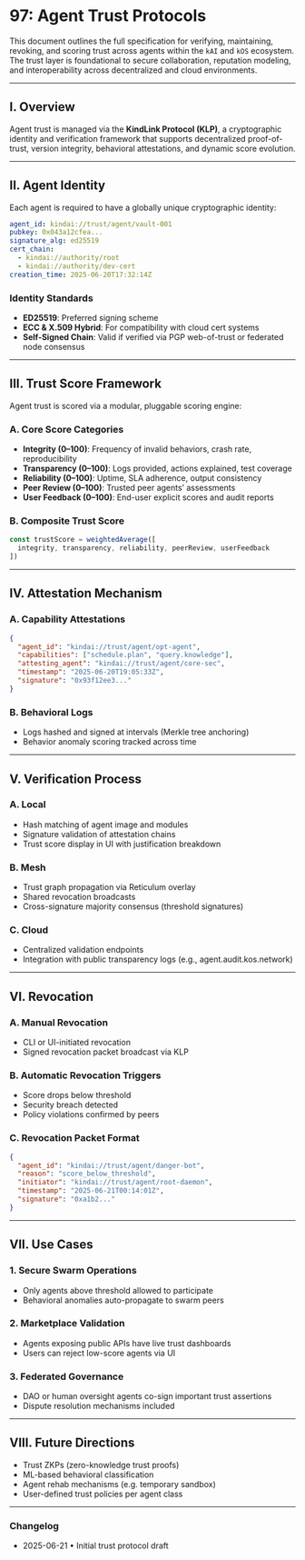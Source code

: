 # 97: Agent Trust Protocols

This document outlines the full specification for verifying, maintaining, revoking, and scoring trust across agents within the `kAI` and `kOS` ecosystem. The trust layer is foundational to secure collaboration, reputation modeling, and interoperability across decentralized and cloud environments.

---

## I. Overview

Agent trust is managed via the **KindLink Protocol (KLP)**, a cryptographic identity and verification framework that supports decentralized proof-of-trust, version integrity, behavioral attestations, and dynamic score evolution.

---

## II. Agent Identity

Each agent is required to have a globally unique cryptographic identity:

```yaml
agent_id: kindai://trust/agent/vault-001
pubkey: 0x043a12cfea...
signature_alg: ed25519
cert_chain:
  - kindai://authority/root
  - kindai://authority/dev-cert
creation_time: 2025-06-20T17:32:14Z
```

### Identity Standards

- **ED25519**: Preferred signing scheme
- **ECC & X.509 Hybrid**: For compatibility with cloud cert systems
- **Self-Signed Chain**: Valid if verified via PGP web-of-trust or federated node consensus

---

## III. Trust Score Framework

Agent trust is scored via a modular, pluggable scoring engine:

### A. Core Score Categories

- **Integrity (0–100)**: Frequency of invalid behaviors, crash rate, reproducibility
- **Transparency (0–100)**: Logs provided, actions explained, test coverage
- **Reliability (0–100)**: Uptime, SLA adherence, output consistency
- **Peer Review (0–100)**: Trusted peer agents’ assessments
- **User Feedback (0–100)**: End-user explicit scores and audit reports

### B. Composite Trust Score

```ts
const trustScore = weightedAverage([
  integrity, transparency, reliability, peerReview, userFeedback
])
```

---

## IV. Attestation Mechanism

### A. Capability Attestations

```json
{
  "agent_id": "kindai://trust/agent/opt-agent",
  "capabilities": ["schedule.plan", "query.knowledge"],
  "attesting_agent": "kindai://trust/agent/core-sec",
  "timestamp": "2025-06-20T19:05:33Z",
  "signature": "0x93f12ee3..."
}
```

### B. Behavioral Logs

- Logs hashed and signed at intervals (Merkle tree anchoring)
- Behavior anomaly scoring tracked across time

---

## V. Verification Process

### A. Local

- Hash matching of agent image and modules
- Signature validation of attestation chains
- Trust score display in UI with justification breakdown

### B. Mesh

- Trust graph propagation via Reticulum overlay
- Shared revocation broadcasts
- Cross-signature majority consensus (threshold signatures)

### C. Cloud

- Centralized validation endpoints
- Integration with public transparency logs (e.g., agent.audit.kos.network)

---

## VI. Revocation

### A. Manual Revocation

- CLI or UI-initiated revocation
- Signed revocation packet broadcast via KLP

### B. Automatic Revocation Triggers

- Score drops below threshold
- Security breach detected
- Policy violations confirmed by peers

### C. Revocation Packet Format

```json
{
  "agent_id": "kindai://trust/agent/danger-bot",
  "reason": "score_below_threshold",
  "initiator": "kindai://trust/agent/root-daemon",
  "timestamp": "2025-06-21T00:14:01Z",
  "signature": "0xa1b2..."
}
```

---

## VII. Use Cases

### 1. Secure Swarm Operations

- Only agents above threshold allowed to participate
- Behavioral anomalies auto-propagate to swarm peers

### 2. Marketplace Validation

- Agents exposing public APIs have live trust dashboards
- Users can reject low-score agents via UI

### 3. Federated Governance

- DAO or human oversight agents co-sign important trust assertions
- Dispute resolution mechanisms included

---

## VIII. Future Directions

- Trust ZKPs (zero-knowledge trust proofs)
- ML-based behavioral classification
- Agent rehab mechanisms (e.g. temporary sandbox)
- User-defined trust policies per agent class

---

### Changelog

- 2025-06-21 • Initial trust protocol draft

